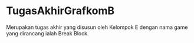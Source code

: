 # TugasAkhirGrafkomB
Merupakan tugas akhir yang disusun oleh Kelompok E dengan nama game yang dirancang ialah Break Block.

